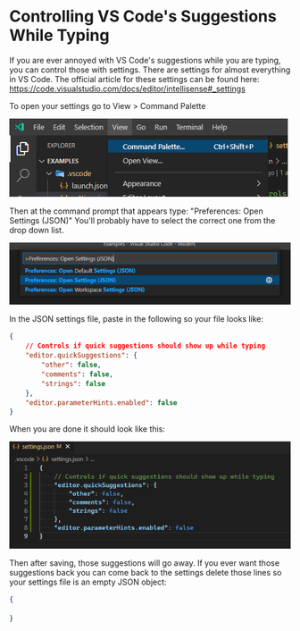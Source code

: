 # Controlling VS Code's Suggestions While Typing

If you are ever annoyed with VS Code's suggestions while you are typing, you can control those with settings.  There are settings for almost everything in VS Code.
The official article for these settings can be found here: https://code.visualstudio.com/docs/editor/intellisense#_settings

To open your settings go to View > Command Palette

![Command Palette](/assets/VSCodeSuggestions/1-CommandPalette.png)

Then at the command prompt that appears type: "Preferences: Open Settings (JSON)" You'll probably have to select the correct one from the drop down list.

![Preferences JSON](/assets/VSCodeSuggestions/2-PreferencesJSON.png)

In the JSON settings file, paste in the following so your file looks like:
```json
{
    // Controls if quick suggestions should show up while typing
    "editor.quickSuggestions": {
        "other": false,
        "comments": false,
        "strings": false
    },
    "editor.parameterHints.enabled": false
}
```

When you are done it should look like this:

![settings.json file](/assets/VSCodeSuggestions/3-settings.jsonFile.png)

Then after saving, those suggestions will go away.
If you ever want those suggestions back you can come back to the settings delete those lines so your settings file is an empty JSON object:

```json
{

}
```
